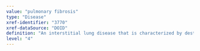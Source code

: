 ```yaml
---
value: "pulmonary fibrosis"
type: "Disease"
xref-identifier: "3770"
xref-dataSource: "DOID"
definition: "An interstitial lung disease that is characterized by destruction, scarring, and thickening of the interstitial lung tissues and progressive pulmonary function loss in a restrictive pattern, has_symptom progressive shortness of breath, fatigue, and chronic cough, possibly has_material_basis_in exposure to certain chemicals, autoimmune conditions, and radiation."
level: "4"
---
```

